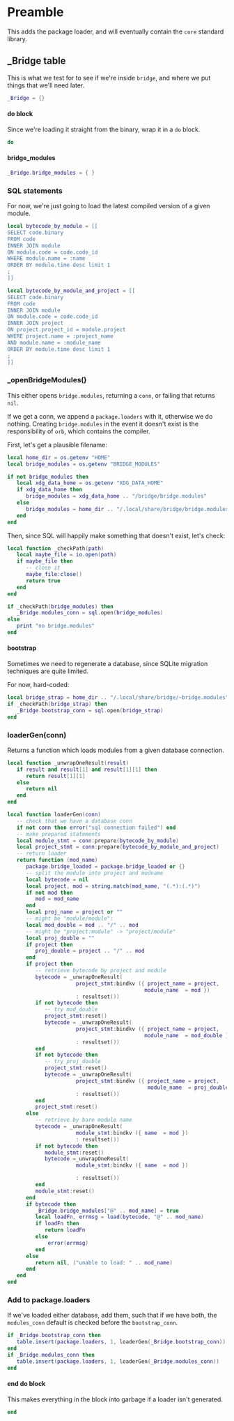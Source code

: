 # Preamble

This adds the package loader, and will eventually contain the ``core`` standard
library.


## _Bridge table

This is what we test for to see if we're inside ``bridge``, and where we put
things that we'll need later.

```lua
_Bridge = {}
```
#### do block

Since we're loading it straight from the binary, wrap it in a ``do`` block.

```lua
do
```
#### bridge_modules

```lua
_Bridge.bridge_modules = { }
```
### SQL statements

For now, we're just going to load the latest compiled version of a given
module.

```lua
local bytecode_by_module = [[
SELECT code.binary
FROM code
INNER JOIN module
ON module.code = code.code_id
WHERE module.name = :name
ORDER BY module.time desc limit 1
;
]]

local bytecode_by_module_and_project = [[
SELECT code.binary
FROM code
INNER JOIN module
ON module.code = code.code_id
INNER JOIN project
ON project.project_id = module.project
WHERE project.name = :project_name
AND module.name = :module_name
ORDER BY module.time desc limit 1
;
]]
```
### _openBridgeModules()

This either opens ``bridge.modules``, returning a ``conn``, or failing that
returns ``nil``.


If we get a conn, we append a ``package.loaders`` with it, otherwise we do
nothing.  Creating ``bridge.modules`` in the event it doesn't exist is the
responsibility of ``orb``, which contains the compiler.


First, let's get a plausible filename:

```lua
local home_dir = os.getenv "HOME"
local bridge_modules = os.getenv "BRIDGE_MODULES"

if not bridge_modules then
   local xdg_data_home = os.getenv "XDG_DATA_HOME"
   if xdg_data_home then
      bridge_modules = xdg_data_home .. "/bridge/bridge.modules"
   else
      bridge_modules = home_dir .. "/.local/share/bridge/bridge.modules"
   end
end
```

Then, since SQL will happily make something that doesn't exist, let's check:

```lua
local function _checkPath(path)
   local maybe_file = io.open(path)
   if maybe_file then
      -- close it
      maybe_file:close()
      return true
   end
end

if _checkPath(bridge_modules) then
   _Bridge.modules_conn = sql.open(bridge_modules)
else
   print "no bridge.modules"
end
```
#### bootstrap

Sometimes we need to regenerate a database, since SQLite migration techniques
are quite limited.


For now, hard-coded:

```lua
local bridge_strap = home_dir .. "/.local/share/bridge/~bridge.modules"
if _checkPath(bridge_strap) then
   _Bridge.bootstrap_conn = sql.open(bridge_strap)
end
```
### loaderGen(conn)

Returns a function which loads modules from a given database connection.

```lua
local function _unwrapOneResult(result)
   if result and result[1] and result[1][1] then
      return result[1][1]
   else
      return nil
   end
end

local function loaderGen(conn)
   -- check that we have a database conn
   if not conn then error("sql connection failed") end
   -- make prepared statements
   local module_stmt = conn:prepare(bytecode_by_module)
   local project_stmt = conn:prepare(bytecode_by_module_and_project)
   -- return loader
   return function (mod_name)
      package.bridge_loaded = package.bridge_loaded or {}
      -- split the module into project and modname
      local bytecode = nil
      local project, mod = string.match(mod_name, "(.*):(.*)")
      if not mod then
         mod = mod_name
      end
      local proj_name = project or ""
      -- might be "module/module":
      local mod_double = mod .. "/" .. mod
      -- might be "project:module" -> "project/module"
      local proj_double = ""
      if project then
         proj_double = project .. "/" .. mod
      end
      if project then
         -- retrieve bytecode by project and module
         bytecode = _unwrapOneResult(
                      project_stmt:bindkv ({ project_name = project,
                                            module_name  = mod })
                      : resultset())
         if not bytecode then
            -- try mod_double
            project_stmt:reset()
            bytecode = _unwrapOneResult(
                      project_stmt:bindkv ({ project_name = project,
                                            module_name  = mod_double })
                      : resultset())
         end
         if not bytecode then
            -- try proj_double
            project_stmt:reset()
            bytecode = _unwrapOneResult(
                      project_stmt:bindkv ({ project_name = project,
                                             module_name  = proj_double })
                      : resultset())
         end
         project_stmt:reset()
      else
         -- retrieve by bare module name
         bytecode = _unwrapOneResult(
                      module_stmt:bindkv ({ name  = mod })
                      : resultset())
         if not bytecode then
            module_stmt:reset()
            bytecode =_unwrapOneResult(
                      module_stmt:bindkv ({ name  = mod })

                      : resultset())
         end
         module_stmt:reset()
      end
      if bytecode then
         _Bridge.bridge_modules["@" .. mod_name] = true
         local loadFn, errmsg = load(bytecode, "@" .. mod_name)
         if loadFn then
            return loadFn
         else
             error(errmsg)
         end
      else
         return nil, ("unable to load: " .. mod_name)
      end
   end
end
```
### Add to package.loaders

If we've loaded either database, add them, such that if we have both, the
``modules_conn`` default is checked before the ``bootstrap_conn``.

```lua
if _Bridge.bootstrap_conn then
   table.insert(package.loaders, 1, loaderGen(_Bridge.bootstrap_conn))
end
if _Bridge.modules_conn then
   table.insert(package.loaders, 1, loaderGen(_Bridge.modules_conn))
end
```
#### end do block

This makes everything in the block into garbage if a loader isn't generated.

```lua
end
```
